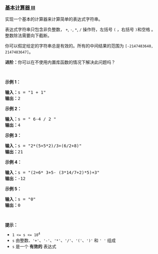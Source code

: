 ### [基本计算器 III](https://leetcode-cn.com/problems/basic-calculator-iii)

<p>实现一个基本的计算器来计算简单的表达式字符串。</p>

<p>表达式字符串只包含非负整数，&nbsp;<code>+</code>, <code>-</code>, <code>*</code>, <code>/</code>&nbsp;操作符，左括号 <code>(</code>&nbsp;，右括号 <code>)</code>和空格&nbsp;。整数除法需要向下截断。</p>

<p>你可以假定给定的字符串总是有效的。所有的中间结果的范围为 <code>[-2147483648, 2147483647]</code>。</p>

<p><strong>进阶：</strong>你可以在不使用内置库函数的情况下解决此问题吗？</p>

<p>&nbsp;</p>

<p><strong>示例 1：</strong></p>

<pre><strong>输入：</strong>s = &quot;1 + 1&quot;
<strong>输出：</strong>2
</pre>

<p><strong>示例 2：</strong></p>

<pre><strong>输入：</strong>s = &quot; 6-4 / 2 &quot;
<strong>输出：</strong>4
</pre>

<p><strong>示例 3：</strong></p>

<pre><strong>输入：</strong>s = &quot;2*(5+5*2)/3+(6/2+8)&quot;
<strong>输出：</strong>21
</pre>

<p><strong>示例 4：</strong></p>

<pre><strong>输入：</strong>s = &quot;(2+6* 3+5- (3*14/7+2)*5)+3&quot;
<strong>输出：</strong>-12
</pre>

<p><strong>示例 5：</strong></p>

<pre><strong>输入：</strong>s = &quot;0&quot;
<strong>输出：</strong>0
</pre>

<p>&nbsp;</p>

<p><strong>提示：</strong></p>

<ul>
	<li><code>1 &lt;= s &lt;= 10<sup>4</sup></code></li>
	<li><code>s</code> 由整数、<code>&#39;+&#39;</code>、<code>&#39;-&#39;</code>、<code>&#39;*&#39;</code>、<code>&#39;/&#39;</code>、<code>&#39;(&#39;</code>、<code>&#39;)&#39;</code> 和 <code>&#39; &#39;</code> 组成</li>
	<li><code>s</code> 是一个 <strong>有效的</strong> 表达式</li>
</ul>
